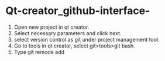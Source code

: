 # Qt-creator_github-interface-

1. Open new project in qt creator.
2. Select necessary parameters and click next.
3. select  version control as git under project management tool.
4. Go to tools in qt creator, select git>tools>git bash.
5. Type git remode add <name> <url>
